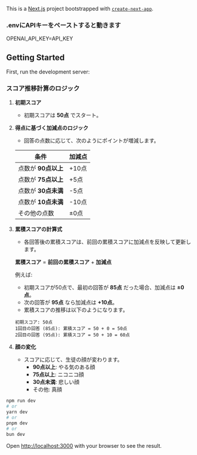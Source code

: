 This is a [Next.js](https://nextjs.org/) project bootstrapped with [`create-next-app`](https://github.com/vercel/next.js/tree/canary/packages/create-next-app).
### .envにAPIキーをペーストすると動きます
OPENAI_API_KEY=API_KEY
## Getting Started

First, run the development server:
### スコア推移計算のロジック

1. **初期スコア**  
   - 初期スコアは **50点** でスタート。

2. **得点に基づく加減点のロジック**  
   - 回答の点数に応じて、次のようにポイントが増減します。
   
   | 条件                   | 加減点  |
   | ---------------------- | ------- |
   | 点数が **90点以上**     | +10点   |
   | 点数が **75点以上**     | +5点    |
   | 点数が **30点未満**     | -5点    |
   | 点数が **10点未満**     | -10点   |
   | その他の点数           | ±0点    |

3. **累積スコアの計算式**
   - 各回答後の累積スコアは、前回の累積スコアに加減点を反映して更新します。

   **累積スコア** = **前回の累積スコア** + **加減点**

   例えば:
   - 初期スコアが50点で、最初の回答が **85点** だった場合、加減点は **±0点**。
   - 次の回答が **95点** なら加減点は **+10点**。
   - 累積スコアの推移は以下のようになります。

   ```text
   初期スコア: 50点
   1回目の回答 (85点): 累積スコア = 50 + 0 = 50点
   2回目の回答 (95点): 累積スコア = 50 + 10 = 60点
   ```

4. **顔の変化**
   - スコアに応じて、生徒の顔が変わります。
     - **90点以上**: やる気のある顔
     - **75点以上**: ニコニコ顔
     - **30点未満**: 悲しい顔
     - その他: 真顔
```bash
npm run dev
# or
yarn dev
# or
pnpm dev
# or
bun dev
```

Open [http://localhost:3000](http://localhost:3000) with your browser to see the result.


